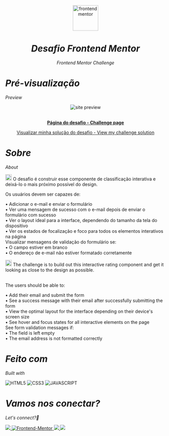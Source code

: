 <div align="center">

  <img src="https://www.frontendmentor.io/static/images/logo-mobile.svg" alt="frontendmentor" width="80">

 
*<h1>Desafio Frontend Mentor</h1>Frontend Mentor Challenge*

</div>

<div>

*<h1>Pré-visualização</h1>Preview*

<div align='center'>
<img src=https://github.com/AnaLuisaFav/Newsletter-form/assets/125583157/96302f6c-8783-458a-a8cf-678313c91a18 alt='site preview'>

</div>

<br>

<p align="center">
  <a href="https://www.frontendmentor.io/challenges/newsletter-signup-form-with-success-message-3FC1AZbNrv/hub" target="_blank"><strong>Página do desafio - Challenge page</strong></a>
  <br>

<p align="center">
  <a href="https://analuisafav.github.io/Newsletter-form/" target="_blank">Visualizar minha solução do desafio - View my challenge solution</a>

</div>

*<h1>Sobre</h1>About*

<img src="https://github.com/AnaLuisaFav/Interactive-rating-component/assets/125583157/2ae8d39b-cd3b-4e51-9697-a889efe168f3" alt="image" style="width: 20px"> O desafio é construir esse componente de classificação interativa e deixá-lo o mais próximo possível do design.

Os usuários devem ser capazes de:

• Adicionar o e-mail e enviar o formulário<br>
• Ver uma mensagem de sucesso com o e-mail depois de enviar o formulário com sucesso<br>
• Ver o layout ideal para a interface, dependendo do tamanho da tela do dispositivo<br>
• Ver os estados de focalização e foco para todos os elementos interativos na página<br>
Visualizar mensagens de validação do formulário se:<br>
• O campo estiver em branco<br>
• O endereço de e-mail não estiver formatado corretamente<br>

<img src="https://github.com/AnaLuisaFav/Interactive-rating-component/assets/125583157/7829887e-fb45-4d07-973d-0b4b20dac189" alt="image" style="width: 20px">
The challenge is to build out this interactive rating component and get it looking as close to the design as possible.<br><br>

The users should be able to:

• Add their email and submit the form<br>
• See a success message with their email after successfully submitting the form<br>
• View the optimal layout for the interface depending on their device's screen size<br>
• See hover and focus states for all interactive elements on the page<br>
See form validation messages if:<br>
• The field is left empty<br>
• The email address is not formatted correctly<br>

*<h1>Feito com</h1>Built with*

![HTML5](https://img.shields.io/badge/html5-%23E34F26.svg?style=for-the-badge&logo=html5&logoColor=white) ![CSS3](https://img.shields.io/badge/css3-%231572B6.svg?style=for-the-badge&logo=css3&logoColor=white) ![JAVASCRIPT](https://img.shields.io/badge/JavaScript-F7DF1E?style=for-the-badge&logo=javascript&logoColor=black) 


*<h1>Vamos nos conectar?</h1>Let's connect?👋*

<div>

  <a href="https://www.linkedin.com/in/analuisafav">
    <img src="https://img.shields.io/badge/LinkedIn-0077B5?style=for-the-badge&logo=linkedin&logoColor=white"/>
  </a>  <a href="https://www.frontendmentor.io/profile/AnaLuisaFav" target="_blank">
    <img src="https://img.shields.io/badge/FEM%20Profile-f8f9f8?style=for-the-badge&logo=Frontend-Mentor&logoColor=black" alt="Frontend-Mentor">
  </a> <a href="https://www.instagram.com/analufav">
    <img src="https://img.shields.io/badge/Instagram-E4405F?style=for-the-badge&logo=instagram&logoColor=white"/>
  </a> <a href="mailto:analuisafav@gmail.com">
    <img src="https://img.shields.io/badge/gmail-D14836?style=for-the-badge&logo=gmail&logoColor=white"/>
  </a>

</div>
